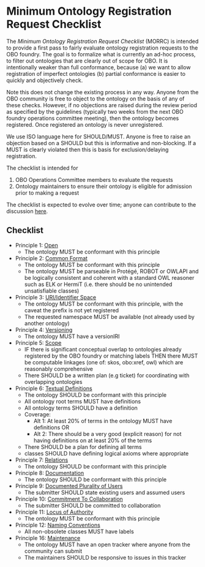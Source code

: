 # Minimum Ontology Registration Request Checklist

The _Minimum Ontology Registration Request Checklist_ (MORRC) is intended to provide a first pass to fairly evaluate ontology registration requests to the OBO foundry. 
The goal is to formalize what is currently an ad-hoc process, to filter out ontologies that are clearly out of scope for OBO. It is intentionally weaker than full
conformance, because (a) we want to allow registration of imperfect ontologies (b) partial conformance is easier to quickly and objectively check.

Note this does not change the existing process in any way. Anyone from the OBO community is free to object to the ontology on the basis of any of these checks. 
However, if no objections are raised during the review period as specified by the guidelines (typically two weeks from the next OBO foundry operations committee meeting), then the ontology becomes registered. Once registered an ontology is never unregistered.

We use ISO language here for SHOULD/MUST. Anyone is free to raise an objection based on a SHOULD but this is informative and non-blocking. 
If a MUST is clearly violated then this is basis for exclusion/delaying registration.


The checklist is intended for
1. OBO Operations Committee members to evaluate the requests
2. Ontology maintainers to ensure their ontology is eligible for admission prior to making a request

The checklist is expected to evolve over time; anyone can contribute to the discussion [here](https://github.com/OBOFoundry/OBOFoundry.github.io/issues/1116).

## Checklist

- Principle 1: [Open](http://obofoundry.org/principles/fp-001-open.html)
  - The ontology MUST be conformant with this principle
- Principle 2: [Common Format](http://obofoundry.org/principles/fp-002-format.html)
  - The ontology MUST be conformant with this principle
  - The ontology MUST be parseable in Protégé, ROBOT or OWLAPI and be logically consistent and coherent with a standard OWL reasoner such as ELK or HermiT (i.e. there should be no unintended unsatisfiable classes)
- Principle 3: [URI/Identifier Space](http://obofoundry.org/principles/fp-003-uris.html) 
  - The ontology MUST be conformant with this principle, with the caveat the prefix is not yet registered
  - The requested namespace MUST be available (not already used by another ontology)
- Principle 4: [Versioning](http://obofoundry.org/principles/fp-004-versioning.html) 
  - The ontology MUST have a versionIRI
- Principle 5: [Scope](http://obofoundry.org/principles/fp-005-delineated-content.html) 
  - IF there is significant conceptual overlap to ontologies already registered by the OBO foundry or matching labels THEN there MUST be computable linkages (one of: skos, obo:xref, owl) which are reasonably comprehensive
  - There SHOULD be a written plan (e.g ticket) for coordinating with overlapping ontologies
- Principle 6: [Textual Definitions](http://obofoundry.org/principles/fp-006-textual-definitions.html) 
  - The ontology SHOULD be conformant with this principle
  - All ontology root terms MUST have definitions
  - All ontology terms SHOULD have a definition
  - Coverage:
    - Alt 1: At least 20% of terms in the ontology MUST have definitions OR
    - Alt 2: There should be a very good (explicit reason) for not having definitions on at least 20% of the terms
  - There SHOULD be a plan for defining all terms
  - classes SHOULD have defining logical axioms where appropriate
- Principle 7: [Relations](http://obofoundry.org/principles/fp-007-relations.html)
  - The ontology SHOULD be conformant with this principle
- Principle 8: [Documentation](http://obofoundry.org/principles/fp-008-documented.html)
  - The ontology SHOULD be conformant with this principle
- Principle 9: [Documented Plurality of Users](http://obofoundry.org/principles/fp-009-users.html)
  - The submitter SHOULD state existing users and assumed users
- Principle 10: [Commitment To Collaboration](http://obofoundry.org/principles/fp-010-collaboration.html)
  - The submitter SHOULD be committed to collaboration
- Principle 11: [Locus of Authority](http://obofoundry.org/principles/fp-011-locus-of-authority.html)
  - The ontology MUST be conformant with this principle
- Principle 12: [Naming Conventions](http://obofoundry.org/principles/fp-012-naming-conventions.html)
  - All non-obsolete classes MUST have labels
- Principle 16: [Maintenance](http://obofoundry.org/principles/fp-016-maintenance.html)
  - The ontology MUST have an open tracker where anyone from the community can submit
  - The maintainers SHOULD be responsive to issues in this tracker
